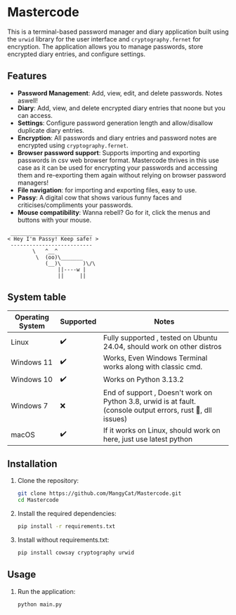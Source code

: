 # Mastercode

This is a terminal-based password manager and diary application built using the `urwid` library for the user interface and `cryptography.fernet` for encryption. The application allows you to manage passwords, store encrypted diary entries, and configure settings.

## Features

- **Password Management**: Add, view, edit, and delete passwords. Notes aswell!
- **Diary**: Add, view, and delete encrypted diary entries that noone but you can access.
- **Settings**: Configure password generation length and allow/disallow duplicate diary entries.
- **Encryption**: All passwords and diary entries and password notes are encrypted using `cryptography.fernet`.
- **Browser password support**: Supports importing and exporting passwords in csv web browser format. Mastercode thrives in this use case as it can be used for encrypting your passwords and accessing them and re-exporting them again without relying on browser password managers!
- **File navigation**: for importing and exporting files, easy to use.
- **Passy**: A digital cow that shows various funny faces and criticises/compliments your passwords.
- **Mouse compatibility**: Wanna rebell? Go for it, click the menus and buttons with your mouse.
```
 __________________________
< Hey I'm Passy! Keep safe! >
 --------------------------
        \   ^__^
         \  (oo)\_______
            (__)\       )\/\
                ||----w |
                ||     ||
```
## System table
| Operating System | Supported  | Notes               |
|------------------|------------|---------------------|
| Linux            | ✔️         | Fully supported , tested on Ubuntu 24.04, should work on other distros    |
|Windows 11|✔️|Works, Even Windows Terminal works along with  classic cmd.|
| Windows 10       | ✔️         | Works on Python 3.13.2      |
| Windows 7        | ❌         | End of support  , Doesn't work on Python 3.8, urwid is at fault. (console output errors, rust 🦀, dll issues)|
| macOS            | ✔️         | If it works on Linux, should work on here, just use latest python|


## Installation

1. Clone the repository:
    ```sh
    git clone https://github.com/MangyCat/Mastercode.git
    cd Mastercode
    ```

2. Install the required dependencies:
    ```sh
    pip install -r requirements.txt
    ```
3. Install without requirements.txt:
    ```sh
    pip install cowsay cryptography urwid
    ```
## Usage

1. Run the application:
    ```sh
    python main.py
    ```